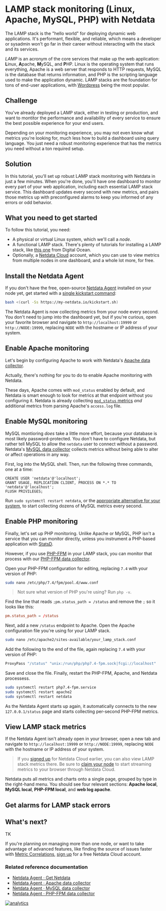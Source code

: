 <!--
title: "LAMP stack monitoring (Linux, Apache, MySQL, PHP) with Netdata"
description: "TK"
image: /img/seo/guides/monitor/lamp-stack.png
author: "Joel Hans"
author_title: "Editorial Director, Technical & Educational Resources"
author_img: "/img/authors/joel-hans.jpg"
custom_edit_url: https://github.com/netdata/netdata/edit/master/docs/guides/monitor/lamp-stack.md
-->

# LAMP stack monitoring (Linux, Apache, MySQL, PHP) with Netdata

The LAMP stack is the "hello world" for deploying dynamic web applications. It's performant, flexible, and reliable,
which means a developer or sysadmin won't go far in their career without interacting with the stack and its services.

_LAMP_ is an acronym of the core services that make up the web application: **L**inux, **A**pache, **M**ySQL, and
**P**HP. Linux is the operating system that runs everything, Apache is a web server that responds to HTTP requests,
MySQL is the database that returns information, and PHP is the scripting language used to make the application dynamic.
LAMP stacks are the foundation for tons of end-user applications, with [Wordpress](https://wordpress.org/) being the
most popular.

## Challenge

You've already deployed a LAMP stack, either in testing or production, and want to montitor the performance and
availability of every service to ensure the best possible experience for your end users. 

Depending on your monitoring experience, you may not even know what metrics you're looking for, much less how to build a
dashboard using query language. You just need a robust monitoring experience that has the metrics you need without a ton
required setup.

## Solution

In this tutorial, you'll set up robust LAMP stack monitoring with Netdata in just a few minutes. When you're done,
you'll have one dashboard to monitor every part of your web application, including each essential LAMP stack service.
This dashboard updates every second with new metrics, and pairs those metrics up with preconfigured alarms to keep you
informed of any errors or odd behavior.

## What you need to get started

To follow this tutorial, you need:

- A physical or virtual Linux system, which we'll call a _node_.
- A functional LAMP stack. There's plenty of tutorials for installing a LAMP stack, like [this
  one](https://www.digitalocean.com/community/tutorials/how-to-install-linux-apache-mysql-php-lamp-stack-ubuntu-18-04)
  from Digital Ocean.
- Optionally, a [Netdata Cloud](https://app.netdata.cloud/sign-up?cloudRoute=/spaces) account, which you can use to view
  metrics from multiple nodes in one dashboard, and a whole lot more, for free.

## Install the Netdata Agent

If you don't have the free, open-source [Netdata Agent](/docs/get/README.md) installed on your node yet, get started
with a [single kickstart command](/packaging/installer/methods/kickstart.md):

```bash
bash <(curl -Ss https://my-netdata.io/kickstart.sh)
```

The Netdata Agent is now collecting metrics from your node every second. You don't need to jump into the dashboard yet,
but if you're curious, open your favorite browser and navigate to `http://localhost:19999` or `http://NODE:19999`,
replacing `NODE` with the hostname or IP address of your system.

## Enable Apache monitoring

Let's begin by configuring Apache to work with Netdata's [Apache data
collector](https://learn.netdata.cloud/docs/agent/collectors/go.d.plugin/modules/apache).

Actually, there's nothing for you to do to enable Apache monitoring with Netdata.

These days, Apache comes with `mod_status` enabled by default, and Netdata is smart enough to look for metrics at that
endpoint without you configuring it. Netdata is already collecting [`mod_status`
metrics](https://httpd.apache.org/docs/2.4/mod/mod_status.html) _and_ additional metrics from parsing Apache's
`access.log` file.

## Enable MySQL monitoring

MySQL montioring _does_ take a little more effort, because your database is most likely password-protected. You don't
have to configure Netdata, but rather tell MySQL to allow the `netdata` user to connect without a password. Netdata's
[MySQL data collector](https://learn.netdata.cloud/docs/agent/collectors/go.d.plugin/modules/mysql) collects metrics
without being able to alter or affect operations in any way.

First, log into the MySQL shell. Then, run the following three commands, one at a time:

```mysql
CREATE USER 'netdata'@'localhost';
GRANT USAGE, REPLICATION CLIENT, PROCESS ON *.* TO 'netdata'@'localhost';
FLUSH PRIVILEGES;
```

Run `sudo systemctl restart netdata`, or the [appropriate alternative for your
system](/docs/configure/start-stop-restart.md), to start collecting dozens of MySQL metrics every second.

## Enable PHP monitoring

Finally, let's set up PHP monitoring. Unlike Apache or MySQL, PHP isn't a service that you can monitor directly, unless
you instrument a PHP-based application with [StatsD](/collectors/statsd.plugin/README.md).

However, if you use [PHP-FPM](https://php-fpm.org/) in your LAMP stack, you can monitor that process with our [PHP-FPM
data collector](https://learn.netdata.cloud/docs/agent/collectors/go.d.plugin/modules/phpfpm).

Open your PHP-FPM configuration for editing, replacing `7.4` with your version of PHP:

```bash
sudo nano /etc/php/7.4/fpm/pool.d/www.conf
```

> Not sure what version of PHP you're using? Run `php -v`.

Find the line that reads `;pm.status_path = /status` and remove the `;` so it looks like this:

```conf
pm.status_path = /status
```

Next, add a new `/status` endpoint to Apache. Open the Apache configuration file you're using for your LAMP stack.

```bash
sudo nano /etc/apache2/sites-available/your_lamp_stack.conf
```

Add the following to the end of the file, again replacing `7.4` with your version of PHP:

```apache
ProxyPass "/status" "unix:/run/php/php7.4-fpm.sock|fcgi://localhost"
```

Save and close the file. Finally, restart the PHP-FPM, Apache, and Netdata processess.

```bash
sudo systemctl restart php7.4-fpm.service
sudo systemctl restart apache2
sudo systemctl restart netdata
```

As the Netdata Agent starts up again, it automatically connects to the new `127.0.0.1/status` page and starts collecting
per-second PHP-FPM metrics.

## View LAMP stack metrics

If the Netdata Agent isn't already open in your browser, open a new tab and navigate to `http://localhost:19999` or
`http://NODE:19999`, replacing `NODE` with the hostname or IP address of your system.

> If you [signed up](https://app.netdata.cloud/sign-up?cloudRoute=/spaces) for Netdata Cloud earlier, you can also view
> LAMP stack metrics there. Be sure to [claim your node](/docs/get/README.md#claim-your-node-to-netdata-cloud) to start
> streaming metrics to your browser through Netdata Cloud.

Netdata puts all metrics and charts onto a single page, grouped by type in the right-hand menu. You should see four
relevant sections: **Apache local**, **MySQL local**, **PHP-FPM local**, and **web log apache**.

## Get alarms for LAMP stack errors



## What's next?

TK

If you're planning on managing more than one node, or want to take advantage of advanced features, like finding the
source of issues faster with [Metric Correlations](https://learn.netdata.cloud/docs/cloud/insights/metric-correlations),
[sign up](https://app.netdata.cloud/sign-up?cloudRoute=/spaces) for a free Netdata Cloud account.

### Related reference documentation

- [Netdata Agent · Get Netdata](/docs/get/README.md)
- [Netdata Agent · Apache data collector](https://learn.netdata.cloud/docs/agent/collectors/go.d.plugin/modules/apache)
- [Netdata Agent · MySQL data collector](https://learn.netdata.cloud/docs/agent/collectors/go.d.plugin/modules/mysql)
- [Netdata Agent · PHP-FPM data collector](https://learn.netdata.cloud/docs/agent/collectors/go.d.plugin/modules/phpfpm)

[![analytics](https://www.google-analytics.com/collect?v=1&aip=1&t=pageview&_s=1&ds=github&dr=https%3A%2F%2Fgithub.com%2Fnetdata%2Fnetdata&dl=https%3A%2F%2Fmy-netdata.io%2Fgithub%2Fpath%2Fto%2Ffile&_u=MAC~&cid=5792dfd7-8dc4-476b-af31-da2fdb9f93d2&tid=UA-64295674-3)](<>)